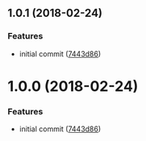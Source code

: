 <a name="1.0.1"></a>
## 1.0.1 (2018-02-24)


### Features

* initial commit ([7443d86](https://github.com/adonisjs/adonis-lucid-slugify/commit/7443d86))



<a name="1.0.0"></a>
# 1.0.0 (2018-02-24)


### Features

* initial commit ([7443d86](https://github.com/adonisjs/adonis-lucid-slugify/commit/7443d86))



